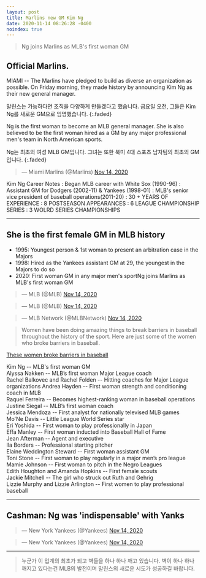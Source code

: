 ```yaml
---
layout: post
title: Marlins new GM Kim Ng
date: 2020-11-14 08:26:28 -0400
noindex: true
---
```


> Ng joins Marlins as MLB's first woman GM

## Official Marlins.
MIAMI -- The Marlins have pledged to build as diverse an organization as possible. On Friday morning, they made history by announcing Kim Ng as their new general manager.

말린스는 가능하다면 조직을 다양하게 만들겠다고 했습니다. 금요일 오전, 그들은 Kim Ng를 새로운 GM으로 임명했습니다.
{:.faded}

Ng is the first woman to become an MLB general manager. She is also believed to be the first woman hired as a GM by any major professional men's team in North American sports.

Ng는 최초의 여성 MLB GM입니다. 그녀는 또한 북미 4대 스포츠 남자팀의 최초의 GM입니다.
{:.faded}

<script async src="//platform.twitter.com/widgets.js" charset="utf-8"></script>
<blockquote class="twitter-tweet" data-lang="en">
  &mdash; Miami Marlins (@Marlins)
  <a href="https://twitter.com/Marlins/status/1327276960595243009">Nov 14, 2020</a>
</blockquote>

Kim Ng Career Notes
: Began MLB career with White Sox (1990-96)
: Assistant GM for Dodgers (2002-11) & Yankees (1998-01)
: MLB's senior vice president of baseball operations(2011-20)
: 30 + YEARS OF EXPERIENCE
: 8 POSTSEASON APPEARANCES
: 6 LEAGUE CHAMPIONSHIP SERIES
: 3 WOLRD SERIES CHAMPIONSHIPS

---

## She is the first female GM in MLB history

- 1995: Youngest person & 1st woman to present an arbitration case in the Majors
- 1998: Hired as the Yankees assistant GM at 29, the youngest in the Majors to do so
- 2020: First woman GM in any major men's sportNg joins Marlins as MLB's first woman GM

<script async src="//platform.twitter.com/widgets.js" charset="utf-8"></script>
<blockquote class="twitter-tweet" data-lang="en">
  &mdash; MLB (@MLB)
  <a href="https://twitter.com/MLB/status/1327281759982133248">Nov 14, 2020</a>
</blockquote>

<script async src="//platform.twitter.com/widgets.js" charset="utf-8"></script>
<blockquote class="twitter-tweet" data-lang="en">
  &mdash; MLB (@MLB)
  <a href="https://twitter.com/MLB/status/1327377729633841153">Nov 14, 2020</a>
</blockquote>

<script async src="//platform.twitter.com/widgets.js" charset="utf-8"></script>
<blockquote class="twitter-tweet" data-lang="en">
  &mdash; MLB Network (@MLBNetwork)
  <a href="https://twitter.com/MLBNetwork/status/1327298616776601606">Nov 14, 2020</a>
</blockquote>

> Women have been doing amazing things to break barriers in baseball throughout the history of the sport. Here are just some of the women who broke barriers in baseball.

[These women broke barriers in baseball](https://www.mlb.com/news/women-break-barriers-in-baseball-history)

Kim Ng -- MLB's first woman GM   
Alyssa Nakken -- MLB’s first woman Major League coach   
Rachel Balkovec and Rachel Folden -- Hitting coaches for Major League    organizations
Andrea Hayden -- First woman strength and conditioning coach in MLB   
Raquel Ferreira -- Becomes highest-ranking woman in baseball operations   
Justine Siegal -- MLB’s first woman coach   
Jessica Mendoza -- First analyst for nationally televised MLB games   
Mo'Ne Davis -- Little League World Series star   
Eri Yoshida -- First woman to play professionally in Japan   
Effa Manley -- First woman inducted into Baseball Hall of Fame   
Jean Afterman -- Agent and executive   
Ila Borders -- Professional starting pitcher   
Elaine Weddington Steward -- First woman assistant GM   
Toni Stone -- First woman to play regularly in a major men’s pro league   
Mamie Johnson -- First woman to pitch in the Negro Leagues   
Edith Houghton and Amanda Hopkins -- First female scouts   
Jackie Mitchell -- The girl who struck out Ruth and Gehrig   
Lizzie Murphy and Lizzie Arlington -- First women to play professional baseball   

---

## Cashman: Ng was 'indispensable' with Yanks

<script async src="//platform.twitter.com/widgets.js" charset="utf-8"></script>
<blockquote class="twitter-tweet" data-lang="en">
  &mdash; New York Yankees (@Yankees)
  <a href="https://twitter.com/Yankees/status/1327342053714497539">Nov 14, 2020</a>
</blockquote>

<script async src="//platform.twitter.com/widgets.js" charset="utf-8"></script>
<blockquote class="twitter-tweet" data-lang="en">
  &mdash; New York Yankees (@Yankees)
  <a href="https://twitter.com/Yankees/status/1327296311490715655">Nov 14, 2020</a>
</blockquote>

---

> 누군가 이 업계의 최초가 되고 벽들을 하나 하나 깨고 있습니다. 벽이 하나 하나 깨지고 있다는건 MLB의 발전이며 말린스의 새로운 시도가 성공하길 바랍니다.
